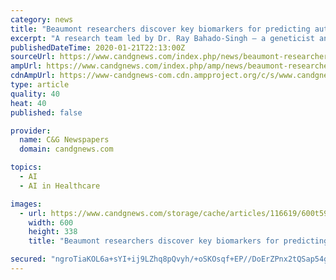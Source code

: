 ```yaml
---
category: news
title: "Beaumont researchers discover key biomarkers for predicting autism in newborns"
excerpt: "A research team led by Dr. Ray Bahado-Singh — a geneticist and the chair of obstetrics and gynecology for Beaumont Health and the Oakland University William Beaumont School of Medicine — used artificial intelligence to scan a map of ... “Getting them into therapy early on is a proven way to make their path, and that of their families ..."
publishedDateTime: 2020-01-21T22:13:00Z
sourceUrl: https://www.candgnews.com/index.php/news/beaumont-researchers-discover-key-biomarkers-for-predicting-autism-in-newborns-116619
ampUrl: https://www.candgnews.com/index.php/amp/news/beaumont-researchers-discover-key-biomarkers-for-predicting-autism-in-newborns-116619
cdnAmpUrl: https://www-candgnews-com.cdn.ampproject.org/c/s/www.candgnews.com/index.php/amp/news/beaumont-researchers-discover-key-biomarkers-for-predicting-autism-in-newborns-116619
type: article
quality: 40
heat: 40
published: false

provider:
  name: C&G Newspapers
  domain: candgnews.com

topics:
  - AI
  - AI in Healthcare

images:
  - url: https://www.candgnews.com/storage/cache/articles/116619/600t598bfa83606c5d75896e6e080b3f922d.jpeg
    width: 600
    height: 338
    title: "Beaumont researchers discover key biomarkers for predicting autism in newborns"

secured: "ngroTiaKOL6a+sYI+ij9LZhq8pQvyh/+oSKOsqf+EP//DoErZPnx2tQSap54gs+7FZhu5YVPeAYaZAaTykWcuh9qCyt2KsgejsvofsqdF3hERnbaYC43l9y7VGc0/fMWkLGayEtiEFDqWC7eyWUOgbLrsA7cuG8aRnofy1wP7EmyXbyr0fSQlt75S8GL4EeQWQ3hFtpcBy+JG4+AFnpRdnKxTgX2yYqHLTYy1a+7XPFx8U2SiVwkucZH6Yjn3xcFn9u5O5uDgrB4lQApvLUdaDbNed19+yOFdas6GFsYM+xRBP8BE0jGfDfpKZ1o/wNQFyepr7gFSnP66LOgXM8jcKhet+TICaq5Z6xQ0QZKrsSRyhCeXn8bjMzPHJvTdOBgkkmt6uJGopHzlcTcSqMy9DJMNygSXPn/KS7z8Il7nAjYvOv8I9zY4ljevPcKd5ocWb0QFZHIbj4fTsAp/WDOSvYZpyDZbTbMCxr8+9xzKI4=;bG0Q5Ia6KxIkSuFhYTggKQ=="
---
```



